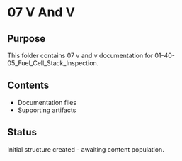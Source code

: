 # 07 V And V

## Purpose
This folder contains 07 v and v documentation for 01-40-05_Fuel_Cell_Stack_Inspection.

## Contents
- Documentation files
- Supporting artifacts

## Status
Initial structure created - awaiting content population.
